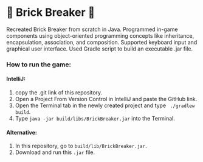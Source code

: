 # 🧱 Brick Breaker 🧱
Recreated Brick Breaker from scratch in Java. Programmed in-game components using object-oriented programming concepts like inheritance, encapsulation, association, and composition. Supported keyboard input and graphical user interface. Used Gradle script to build an executable .jar file.
### How to run the game:
#### IntelliJ:
1) copy the .git link of this repository.
2) Open a Project From Version Control in IntelliJ and paste the GitHub link.
3) Open the Terminal tab in the newly created project and type ``` ./gradlew build```.
4) Type ```java -jar build/libs/BrickBreaker.jar``` into the Terminal.
#### Alternative:
1) In this repository, go to ```build/lib/BrickBreaker.jar```.
2) Download and run this ```.jar``` file.